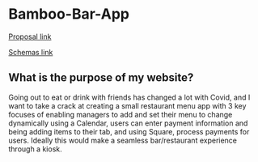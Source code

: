 # Bamboo-Bar-App

[Proposal link](https://docs.google.com/document/d/1yQbsP064x2pPYzKE4y8IDBY1RDOaHeHjigkHN6TEc1g/edit?usp=sharing)

[Schemas link](https://docs.google.com/spreadsheets/d/1SJP4Mya7kW4tjHmGBNgwsuZR8k0yQL-zKH4X0YL7V0A/edit?usp=sharing)

## What is the purpose of my website?

Going out to eat or drink with friends has changed a lot with Covid, and I want to take a crack at creating a small restaurant menu app with 3 key focuses of enabling managers to add and set their menu to change dynamically using a Calendar, users can enter payment information and being adding items to their tab, and using Square, process payments for users. Ideally this would make a seamless bar/restaurant experience through a kiosk.

